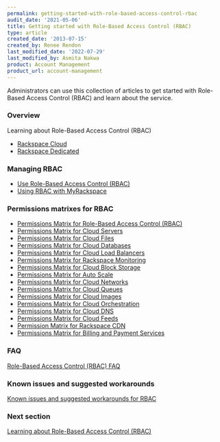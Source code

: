 ```yaml
---
permalink: getting-started-with-role-based-access-control-rbac
audit_date: '2021-05-06'
title: Getting started with Role-Based Access Control (RBAC)
type: article
created_date: '2013-07-15'
created_by: Renee Rendon
last_modified_date: '2022-07-29'
last_modified_by: Asmita Nakwa
product: Account Management
product_url: account-management
---
```


Administrators can use this collection of articles to get started with
Role-Based Access Control (RBAC) and learn about the service.

### Overview

Learning about Role-Based Access Control (RBAC)
- [Rackspace Cloud](/support/how-to/overview-role-based-access-control-rbac-cloud)
- [Rackspace Dedicated](/support/how-to/overview-role-based-access-control-rbac-Dedicated)

### Managing RBAC

-   [Use Role-Based Access Control (RBAC)](/support/how-to/use-role-based-access-control-rbac)
-   [Using RBAC with MyRackspace](/support/how-to/using-rbac-with-myrackspace)

### Permissions matrixes for RBAC

-   [Permissions Matrix for Role-Based Access Control (RBAC)](/support/how-to/permissions-matrix-for-role-based-access-control-rbac)
-   [Permissions Matrix for Cloud Servers](/support/how-to/permissions-matrix-for-next-generation-cloud-servers)
-   [Permissions Matrix for Cloud Files](/support/how-to/permissions-matrix-for-cloud-files)
-   [Permissions Matrix for Cloud Databases](/support/how-to/permissions-matrix-for-cloud-databases)
-   [Permissions Matrix for Cloud Load Balancers](/support/how-to/permissions-matrix-for-cloud-load-balancers)
-   [Permissions Matrix for Rackspace Monitoring](/support/how-to/permissions-matrix-for-rackspace-monitoring)
-   [Permissions Matrix for Cloud Block Storage](/support/how-to/permissions-matrix-for-cloud-block-storage)
-   [Permissions Matrix for Auto Scale](/support/how-to/permissions-matrix-for-auto-scale)
-   [Permissions Matrix for Cloud Networks](/support/how-to/permissions-matrix-for-cloud-networks)
-   [Permissions Matrix for Cloud Queues](/support/how-to/permissions-matrix-for-cloud-queues)
-   [Permissions Matrix for Cloud Images](/support/how-to/detailed-permissions-matrix-for-cloud-images)
-   [Permissions Matrix for Cloud Orchestration](/support/how-to/permissions-matrix-for-cloud-orchestration)
-   [Permissions Matrix for Cloud DNS](/support/how-to/detailed-permissions-matrix-for-dns)
-   [Permissions Matrix for Cloud Feeds](/support/how-to/detailed-permissions-matrix-for-cloud-feeds)
-   [Permission Matrix for Rackspace CDN](/support/how-to/permission-matrix-for-rackspace-cdn)
-   [Permissions Matrix for Billing and Payment Services](/support/how-to/detailed-permissions-matrix-for-billing-services)

### FAQ

[Role-Based Access Control (RBAC) FAQ](/support/how-to/faq-role-based-access-control-rbac)

### Known issues and suggested workarounds

[Known issues and suggested workarounds for RBAC](/support/how-to/known-issues-and-suggested-workarounds-role-based-access-control-rbac)

### Next section

[Learning about Role-Based Access Control (RBAC)](/support/how-to/overview-role-based-access-control-rbac)
